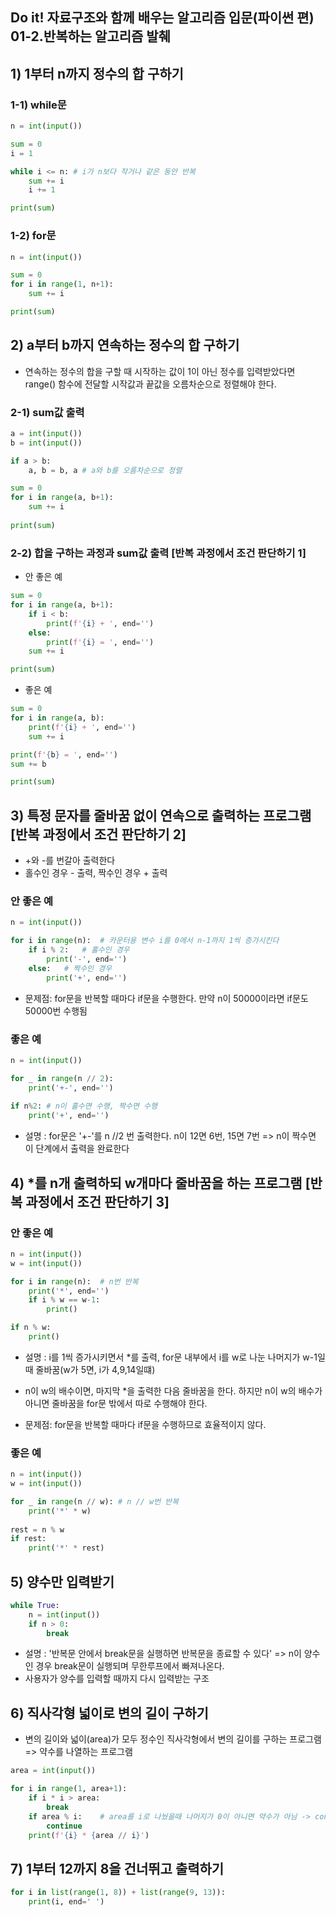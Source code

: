 ## Do it! 자료구조와 함께 배우는 알고리즘 입문(파이썬 편) 01-2.반복하는 알고리즘 발췌

## 1) 1부터 n까지 정수의 합 구하기 

### 1-1) while문
```python
n = int(input())

sum = 0
i = 1

while i <= n: # i가 n보다 작거나 같은 동안 반복
    sum += i
    i += 1

print(sum)
```

### 1-2) for문
```python
n = int(input())

sum = 0
for i in range(1, n+1):
    sum += i

print(sum)
```

## 2) a부터 b까지 연속하는 정수의 합 구하기
- 연속하는 정수의 합을 구할 때 시작하는 값이 1이 아닌 정수를 입력받았다면 range() 함수에 전달할 시작값과 끝값을 오름차순으로 정렬해야 한다.

### 2-1) sum값 출력
```python
a = int(input())
b = int(input())

if a > b: 
    a, b = b, a # a와 b를 오름차순으로 정렬

sum = 0
for i in range(a, b+1):
    sum += i
  
print(sum)
```

### 2-2) 합을 구하는 과정과 sum값 출력 [반복 과정에서 조건 판단하기 1]

- 안 좋은 예
```python
sum = 0
for i in range(a, b+1):
    if i < b:
        print(f'{i} + ', end='')
    else:
        print(f'{i} = ', end='')
    sum += i

print(sum)
```

- 좋은 예
```python
sum = 0
for i in range(a, b):
    print(f'{i} + ', end='')
    sum += i

print(f'{b} = ', end='')
sum += b

print(sum)
```

## 3) 특정 문자를 줄바꿈 없이 연속으로 출력하는 프로그램 [반복 과정에서 조건 판단하기 2]
- +와 -를 번갈아 출력한다
- 홀수인 경우 - 출력, 짝수인 경우 + 출력

### 안 좋은 예
```python
n = int(input())

for i in range(n):  # 카운터용 변수 i를 0에서 n-1까지 1씩 증가시킨다
    if i % 2:   # 홀수인 경우
        print('-', end='')
    else:   # 짝수인 경우
        print('+', end='')
```
- 문제점: for문을 반복할 때마다 if문을 수행한다. 만약 n이 50000이라면 if문도 50000번 수행됨

### 좋은 예
```python
n = int(input())

for _ in range(n // 2):
    print('+-', end='')
    
if n%2: # n이 홀수면 수행, 짝수면 수행 
    print('+', end='')
```
- 설명 : for문은 '+-'를 n //2 번 출력한다. n이 12면 6번, 15면 7번 => n이 짝수면 이 단계에서 출력을 완료한다

## 4) *를 n개 출력하되 w개마다 줄바꿈을 하는 프로그램 [반복 과정에서 조건 판단하기 3]

### 안 좋은 예
```python
n = int(input())
w = int(input())

for i in range(n):  # n번 반복
    print('*', end='')
    if i % w == w-1:
        print()

if n % w:
    print()
```
- 설명 : i를 1씩 증가시키면서 *를 출력, for문 내부에서 i를 w로 나눈 나머지가 w-1일때 줄바꿈(w가 5면, i가 4,9,14일떄)
- n이 w의 배수이면, 마지막 *을 출력한 다음 줄바꿈을 한다. 하지만 n이 w의 배수가 아니면 줄바꿈을 for문 밖에서 따로 수행해야 한다.

- 문제점: for문을 반복할 때마다 if문을 수행하므로 효율적이지 않다.

### 좋은 예
```python
n = int(input())
w = int(input())

for _ in range(n // w): # n // w번 반복
    print('*' * w)
    
rest = n % w
if rest:
    print('*' * rest)
```

## 5) 양수만 입력받기
```python
while True:
    n = int(input())
    if n > 0:
        break
```
- 설명 : '반복문 안에서 break문을 실행하면 반복문을 종료할 수 있다' => n이 양수인 경우 break문이 실행되며 무한루프에서 빠져나온다.
- 사용자가 양수를 입력할 때까지 다시 입력받는 구조

## 6) 직사각형 넓이로 변의 길이 구하기
- 변의 길이와 넓이(area)가 모두 정수인 직사각형에서 변의 길이를 구하는 프로그램 => 약수를 나열하는 프로그램
```python
area = int(input())

for i in range(1, area+1):
    if i * i > area:
        break
    if area % i:    # area를 i로 나눴을때 나머지가 0이 아니면 약수가 아님 -> continue문이 실행되면 루프 본문의 나머지 부분을 건너뛰고 조건식으로 돌아간다
        continue
    print(f'{i} * {area // i}')
```

## 7) 1부터 12까지 8을 건너뛰고 출력하기
```python
for i in list(range(1, 8)) + list(range(9, 13)):
    print(i, end=' ')
```

